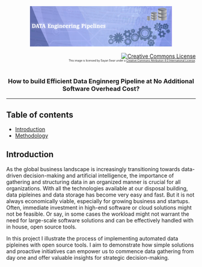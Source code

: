 <div align="center">
<img src="https://github.com/skswar/Data_Engineering_Pipelines/blob/main/img/banner.png" alt="Intro Logo" width="75%" height="30%"/></div>
<p align="right">
<a rel="license" href="http://creativecommons.org/licenses/by/4.0/"><img alt="Creative Commons License" style="border-width:0" src="https://i.creativecommons.org/l/by/4.0/80x15.png" width="5%"/></a><br/><ruby><rt>This image is licensed by Sayan Swar under a <a rel="license" href="http://creativecommons.org/licenses/by/4.0/">Creative Commons Attribution 4.0 International License</a>.</rt></ruby>
</p>
</div>

<h3 align="center">How to build Efficient Data Enginnerg Pipeline at No Additional Software Overhead Cost?</h4>

<hr>

## Table of contents
* [Introduction](#introduction)
* [Methodology](#methodology)

## Introduction
As the global business landscape is increasingly transitioning towards data-driven decision-making and artificial intelligence, the importance of gathering and structuring data in an organized manner is crucial for all organizations. With all the technologies available at our disposal building, data pipleines and data storage has become very easy and fast. But it is not always economically viable, especially for growing business and startups. Often, immediate investment in high-end software or cloud solutions might not be feasible. Or say, in some cases the workload might not warrant the need for large-scale software solutions and can be effectively handled with in house, open source tools. 

In this project I illustrate the process of implementing automated data pipleines with open source tools. I aim to demonstrate how simple solutions and proactive initiatives can empower us to commence data gathering from day one and offer valuable insights for strategic decision-making.
